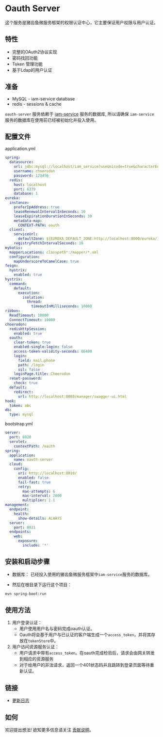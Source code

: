 # Oauth Server

这个服务是猪齿鱼微服务框架的权限认证中心，它主要保证用户权限与用户认证。

## 特性

- 完整的OAuth2协议实现
- 密码找回功能
- Token 管理功能
- 基于Ldap的用户认证

## 准备

- MySQL - iam-service database
- redis - sessions & cache

`oauth-server` 服务依赖于 [iam-service](https://github.com/choerodon/iam-service) 服务的数据库, 所以请确保 `iam-service` 服务的数据库在使用前已经被初始化并投入使用。

## 配置文件
application.yml
```application.yml
spring:
  datasource:
    url: jdbc:mysql://localhost/iam_service?useUnicode=true&characterEncoding=utf-8&useSSL=false&useInformationSchema=true&remarks=true
    username: choerodon
    password: 123456
  redis:
    host: localhost
    port: 6379
    database: 1
eureka:
  instance:
    preferIpAddress: true
    leaseRenewalIntervalInSeconds: 10
    leaseExpirationDurationInSeconds: 30
    metadata-map:
      CONTEXT-PATH: oauth
  client:
    serviceUrl:
      defaultZone: ${EUREKA_DEFAULT_ZONE:http://localhost:8000/eureka/}
    registryFetchIntervalSeconds: 10
mybatis:
  mapperLocations: classpath*:/mapper/*.xml
  configuration:
    mapUnderscoreToCamelCase: true
feign:
  hystrix:
    enabled: true
hystrix:
  command:
    default:
      execution:
        isolation:
          thread:
            timeoutInMilliseconds: 10000
ribbon:
  ReadTimeout: 10000
  ConnectTimeout: 10000
choerodon:
  redisHttpSession:
    enabled: true
  oauth:
    clear-token: true
    enabled-single-login: false
    access-token-validity-seconds: 86400
    login:
      field: mail,phone
      path: /login
      ssl: false
    loginPage.title: Choerodon
  reset-password:
    check: true
  default:
    redirect:
      url: http://localhost:8080/manager/swagger-ui.html
hook:
  token: abc
db:
  type: mysql
```
bootstrap.yml
```bootstrap.yml
server:
  port: 8020
  servlet:
    contextPath: /oauth
spring:
  application:
    name: oauth-server
  cloud:
    config:
      uri: http://localhost:8010/
      enabled: false
      fail-fast: true
      retry:
        max-attempts: 6
        max-interval: 2000
        multiplier: 1.1
management:
  endpoint:
    health:
      show-details: ALWAYS
  server:
    port: 8021
  endpoints:
    web:
      exposure:
        include: '*'
```

## 安装和启动步骤

* 数据库：
已经投入使用的猪齿鱼微服务框架中`iam-service`服务的数据库。

* 然后在根目录下运行这个项目：

```sh
mvn spring-boot:run
```

## 使用方法

1. 用户登录认证：
    * 用户使用用户名与密码完成oauth认证。
    * Oauth将会基于用户与已认证的客户端生成一个`access_token`，并将其存放在`tokenStore`中。
2. 用户访问资源服务认证：
    * 用户请求中带有`access_token`。在oauth完成检验后，请求会由网关转发到相应的资源服务
    * 对于给用户的非法请求，返回一个401状态码并且跳转到登录页面等待重新认证。

## 链接

* [更新日志](./CHANGELOG.zh-CN.md)
    
## 如何
欢迎提出想法! 欲知更多信息请关注 [贡献说明](https://github.com/choerodon/choerodon/blob/master/CONTRIBUTING.md)。

